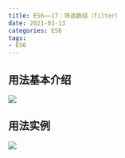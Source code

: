 ```yaml
---
title: ES6——17：筛选数组（filter）
date: 2021-03-13
categories: ES6
tags: 
- ES6
---
```

## 用法基本介绍
![](https://img-blog.csdnimg.cn/img_convert/64067a895d963be4197a93e9581c89a2.png)
## 用法实例
![](https://img-blog.csdnimg.cn/img_convert/d6e710d511d115e7ad75205cbc66cd83.png)